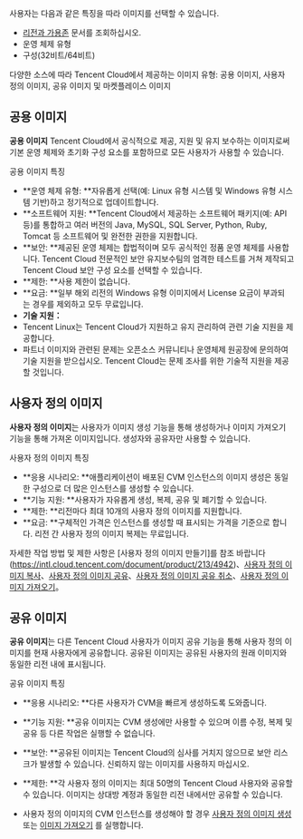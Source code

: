 사용자는 다음과 같은 특징을 따라 이미지를 선택할 수 있습니다.
- [리전과 가용존](https://intl.cloud.tencent.com/document/product/213/6091) 문서를 조회하십시오.
- 운영 체제 유형
- 구성(32비트/64비트)

다양한 소스에 따라 Tencent Cloud에서 제공하는 이미지 유형: 공용 이미지, 사용자 정의 이미지, 공유 이미지 및 마켓플레이스 이미지

## 공용 이미지
**공용 이미지** Tencent Cloud에서 공식적으로 제공, 지원 및 유지 보수하는 이미지로써 기본 운영 체제와 초기화 구성 요소를 포함하므로 모든 사용자가 사용할 수 있습니다.

공용 이미지 특징
 - **운영 체제 유형: **자유롭게 선택(예: Linux 유형 시스템 및 Windows 유형 시스템 기반)하고 정기적으로 업데이트합니다.
 - **소프트웨어 지원: **Tencent Cloud에서 제공하는 소프트웨어 패키지(예: API 등)를 통합하고 여러 버전의 Java, MySQL, SQL Server, Python, Ruby, Tomcat 등 소프트웨어 및 완전한 권한을 지원합니다.
 - **보안: **제공된 운영 체제는 합법적이며 모두 공식적인 정품 운영 체제를 사용합니다. Tencent Cloud 전문적인 보안 유지보수팀의 엄격한 테스트를 거쳐 제작되고 Tencent Cloud 보안 구성 요소를 선택할 수 있습니다.
 - **제한: **사용 제한이 없습니다.
 - **요금: **일부 해외 리전의 Windows 유형 이미지에서 License 요금이 부과되는 경우를 제외하고 모두 무료입니다.
 - **기술 지원：**
  - Tencent Linux는 Tencent Cloud가 지원하고 유지 관리하여 관련 기술 지원을 제공합니다.
  - 파트너 이미지와 관련된 문제는 오픈소스 커뮤니티나 운영체제 원공장에 문의하여 기술 지원을 받으십시오. Tencent Cloud는 문제 조사를 위한 기술적 지원을 제공할 것입니다.

## 사용자 정의 이미지
**사용자 정의 이미지**는 사용자가 이미지 생성 기능을 통해 생성하거나 이미지 가져오기 기능을 통해 가져온 이미지입니다. 생성자와 공유자만 사용할 수 있습니다.

사용자 정의 이미지 특징
 - **응용 시나리오: **애플리케이션이 배포된 CVM 인스턴스의 이미지 생성은 동일한 구성으로 더 많은 인스턴스를 생성할 수 있습니다.
 - **기능 지원: **사용자가 자유롭게 생성, 복제, 공유 및 폐기할 수 있습니다.
 - **제한: **리전마다 최대 10개의 사용자 정의 이미지를 지원합니다.
 - **요금: **구체적인 가격은 인스턴스를 생성할 때 표시되는 가격을 기준으로 합니다. 리전 간 사용자 정의 이미지 복제는 무료입니다.

자세한 작업 방법 및 제한 사항은 [사용자 정의 이미지 만들기]를 참조 바랍니다(https://intl.cloud.tencent.com/document/product/213/4942)、[사용자 정의 이미지 복사](https://intl.cloud.tencent.com/document/product/213/4943)、[사용자 정의 이미지 공유](https://intl.cloud.tencent.com/document/product/213/4944)、[사용자 정의 이미지 공유 취소](https://intl.cloud.tencent.com/document/product/213/7148)、[사용자 정의 이미지 가져오기](https://intl.cloud.tencent.com/document/product/213/4945)。

## 공유 이미지
**공유 이미지**는 다른 Tencent Cloud 사용자가 이미지 공유 기능을 통해 사용자 정의 이미지를 현재 사용자에게 공유합니다.
공유된 이미지는 공유된 사용자의 원래 이미지와 동일한 리전 내에 표시됩니다.

공유 이미지 특징
 - **응용 시나리오: **다른 사용자가 CVM을 빠르게 생성하도록 도와줍니다.
 - **기능 지원: **공유 이미지는 CVM 생성에만 사용할 수 있으며 이름 수정, 복제 및 공유 등 다른 작업은 실행할 수 없습니다.
 - **보안: **공유된 이미지는 Tencent Cloud의 심사를 거치지 않으므로 보안 리스크가 발생할 수 있습니다. 신뢰하지 않는 이미지를 사용하지 마십시오.
 - **제한: **각 사용자 정의 이미지는 최대 50명의 Tencent Cloud 사용자와 공유할 수 있습니다. 이미지는 상대방 계정과 동일한 리전 내에서만 공유할 수 있습니다.

- 사용자 정의 이미지의 CVM 인스턴스를 생성해야 할 경우 [사용자 정의 이미지 생성](https://intl.cloud.tencent.com/document/product/213/4942) 또는 [이미지 가져오기](https://intl.cloud.tencent.com/document/product/213/4945) 를 실행합니다.


